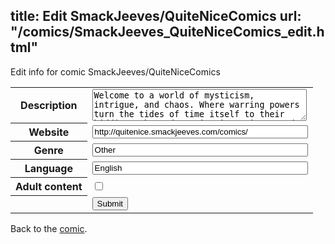 title: Edit SmackJeeves/QuiteNiceComics
url: "/comics/SmackJeeves_QuiteNiceComics_edit.html"
---
Edit info for comic SmackJeeves/QuiteNiceComics

<form name="comic" action="http://gaepostmail.appspot.com/comic/" method="post">
<table class="comicinfo">
<tr>
<th>Description</th><td><textarea name="description" cols="40" rows="3">Welcome to a world of mysticism, intrigue, and chaos. Where warring powers turn the tides of time itself to their bidding. Where deception is a virtue and the truth an executioner's axe. ... Actually, that's the comic next door. This is Quite Nice Comics.</textarea></td>
</tr>
<tr>
<th>Website</th><td><input type="text" name="url" value="http://quitenice.smackjeeves.com/comics/" size="40"/></td>
</tr>
<tr>
<th>Genre</th><td><input type="text" name="genre" value="Other" size="40"/></td>
</tr>
<tr>
<th>Language</th><td><input type="text" name="language" value="English" size="40"/></td>
</tr>
<tr>
<th>Adult content</th><td><input type="checkbox" name="adult" value="adult" /></td>
</tr>
<tr>
<th></th><td>
<input type="hidden" name="comic" value="SmackJeeves_QuiteNiceComics" />
<input type="submit" name="submit" value="Submit" />
</td>
</tr>
</table>
</form>

Back to the [comic](SmackJeeves_QuiteNiceComics.html).
